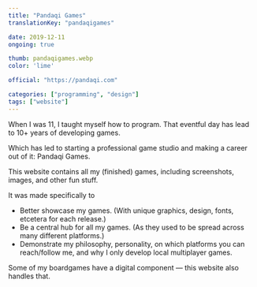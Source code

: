 ```yaml
---
title: "Pandaqi Games"
translationKey: "pandaqigames"

date: 2019-12-11
ongoing: true

thumb: pandaqigames.webp
color: 'lime'

official: "https://pandaqi.com"

categories: ["programming", "design"]
tags: ["website"]
---
```


When I was 11, I taught myself how to program. That eventful day has lead to 10+ years of developing games.

Which has led to starting a professional game studio and making a career out of it: Pandaqi Games.

This website contains all my (finished) games, including screenshots, images, and other fun stuff. 

It was made specifically to
* Better showcase my games. (With unique graphics, design, fonts, etcetera for each release.)
* Be a central hub for all my games. (As they used to be spread across many different platforms.)
* Demonstrate my philosophy, personality, on which platforms you can reach/follow me, and why I only develop local multiplayer games.

Some of my boardgames have a digital component &mdash; this website also handles that.